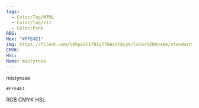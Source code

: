 ```yaml
---
tags:
  - Color/Tag/HTML
  - Color/Tag/x11
  - Color/Pink
RBG: 
Hex: "#FFE4E1"
img: https://filedn.com/l0hpzxl1f01yT7GHxtF8cyk/Color%20Snake/standard_csv_to_svg/%23/#FFE4E1.svg
CMYK: 
HSL: 
Name: mistyrose
---
```

mistyrose
```palette
#FFE4E1
```
RGB
CMYK
HSL